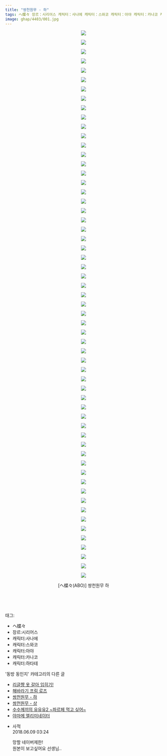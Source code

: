 ```yaml
---
title: "쌍천원무 - 하"
tags: ヘ蝶々 장르：시리어스 캐릭터：사나에 캐릭터：스와코 캐릭터：아야 캐릭터：카나코 캐릭터：하타테 ABO 동방_동인지
image: ghap/4403/001.jpg
---
```

<div class="article">
<p style="text-align: center; clear: none; float: none;"><img src="{{ site.nasurl }}/ghap/4403/001.jpg"/></p>
<p style="text-align: center; clear: none; float: none;"><img src="{{ site.nasurl }}/ghap/4403/002.jpg"/></p>
<p style="text-align: center; clear: none; float: none;"><img src="{{ site.nasurl }}/ghap/4403/003.jpg"/></p>
<p style="text-align: center; clear: none; float: none;"><img src="{{ site.nasurl }}/ghap/4403/004.jpg"/></p>
<p style="text-align: center; clear: none; float: none;"><img src="{{ site.nasurl }}/ghap/4403/005.jpg"/></p>
<p style="text-align: center; clear: none; float: none;"><img src="{{ site.nasurl }}/ghap/4403/006.jpg"/></p>
<p style="text-align: center; clear: none; float: none;"><img src="{{ site.nasurl }}/ghap/4403/007.jpg"/></p>
<p style="text-align: center; clear: none; float: none;"><img src="{{ site.nasurl }}/ghap/4403/008.jpg"/></p>
<p style="text-align: center; clear: none; float: none;"><img src="{{ site.nasurl }}/ghap/4403/009.jpg"/></p>
<p style="text-align: center; clear: none; float: none;"><img src="{{ site.nasurl }}/ghap/4403/010.jpg"/></p>
<p style="text-align: center; clear: none; float: none;"><img src="{{ site.nasurl }}/ghap/4403/011.jpg"/></p>
<p style="text-align: center; clear: none; float: none;"><img src="{{ site.nasurl }}/ghap/4403/012.jpg"/></p>
<p style="text-align: center; clear: none; float: none;"><img src="{{ site.nasurl }}/ghap/4403/013.jpg"/></p>
<p style="text-align: center; clear: none; float: none;"><img src="{{ site.nasurl }}/ghap/4403/014.jpg"/></p>
<p style="text-align: center; clear: none; float: none;"><img src="{{ site.nasurl }}/ghap/4403/015.jpg"/></p>
<p style="text-align: center; clear: none; float: none;"><img src="{{ site.nasurl }}/ghap/4403/016.jpg"/></p>
<p style="text-align: center; clear: none; float: none;"><img src="{{ site.nasurl }}/ghap/4403/017.jpg"/></p>
<p style="text-align: center; clear: none; float: none;"><img src="{{ site.nasurl }}/ghap/4403/018.jpg"/></p>
<p style="text-align: center; clear: none; float: none;"><img src="{{ site.nasurl }}/ghap/4403/019.jpg"/></p>
<p style="text-align: center; clear: none; float: none;"><img src="{{ site.nasurl }}/ghap/4403/020.jpg"/></p>
<p style="text-align: center; clear: none; float: none;"><img src="{{ site.nasurl }}/ghap/4403/021.jpg"/></p>
<p style="text-align: center; clear: none; float: none;"><img src="{{ site.nasurl }}/ghap/4403/022.jpg"/></p>
<p style="text-align: center; clear: none; float: none;"><img src="{{ site.nasurl }}/ghap/4403/023.jpg"/></p>
<p style="text-align: center; clear: none; float: none;"><img src="{{ site.nasurl }}/ghap/4403/024.jpg"/></p>
<p style="text-align: center; clear: none; float: none;"><img src="{{ site.nasurl }}/ghap/4403/025.jpg"/></p>
<p style="text-align: center; clear: none; float: none;"><img src="{{ site.nasurl }}/ghap/4403/026.jpg"/></p>
<p style="text-align: center; clear: none; float: none;"><img src="{{ site.nasurl }}/ghap/4403/027.jpg"/></p>
<p style="text-align: center; clear: none; float: none;"><img src="{{ site.nasurl }}/ghap/4403/028.jpg"/></p>
<p style="text-align: center; clear: none; float: none;"><img src="{{ site.nasurl }}/ghap/4403/029.jpg"/></p>
<p style="text-align: center; clear: none; float: none;"><img src="{{ site.nasurl }}/ghap/4403/030.jpg"/></p>
<p style="text-align: center; clear: none; float: none;"><img src="{{ site.nasurl }}/ghap/4403/031.jpg"/></p>
<p style="text-align: center; clear: none; float: none;"><img src="{{ site.nasurl }}/ghap/4403/032.jpg"/></p>
<p style="text-align: center; clear: none; float: none;"><img src="{{ site.nasurl }}/ghap/4403/033.jpg"/></p>
<p style="text-align: center; clear: none; float: none;"><img src="{{ site.nasurl }}/ghap/4403/034.jpg"/></p>
<p style="text-align: center; clear: none; float: none;"><img src="{{ site.nasurl }}/ghap/4403/035.jpg"/></p>
<p style="text-align: center; clear: none; float: none;"><img src="{{ site.nasurl }}/ghap/4403/036.jpg"/></p>
<p style="text-align: center; clear: none; float: none;"><img src="{{ site.nasurl }}/ghap/4403/037.jpg"/></p>
<p style="text-align: center; clear: none; float: none;"><img src="{{ site.nasurl }}/ghap/4403/038.jpg"/></p>
<p style="text-align: center; clear: none; float: none;"><img src="{{ site.nasurl }}/ghap/4403/039.jpg"/></p>
<p style="text-align: center; clear: none; float: none;"><img src="{{ site.nasurl }}/ghap/4403/040.jpg"/></p>
<p style="text-align: center; clear: none; float: none;"><img src="{{ site.nasurl }}/ghap/4403/041.jpg"/></p>
<p style="text-align: center; clear: none; float: none;"><img src="{{ site.nasurl }}/ghap/4403/042.jpg"/></p>
<p style="text-align: center; clear: none; float: none;"><img src="{{ site.nasurl }}/ghap/4403/043.jpg"/></p>
<p style="text-align: center; clear: none; float: none;"><img src="{{ site.nasurl }}/ghap/4403/044.jpg"/></p>
<p style="text-align: center; clear: none; float: none;"><img src="{{ site.nasurl }}/ghap/4403/045.jpg"/></p>
<p style="text-align: center; clear: none; float: none;"><img src="{{ site.nasurl }}/ghap/4403/046.jpg"/></p>
<p style="text-align: center; clear: none; float: none;"><img src="{{ site.nasurl }}/ghap/4403/047.jpg"/></p>
<p style="text-align: center; clear: none; float: none;"><img src="{{ site.nasurl }}/ghap/4403/048.jpg"/></p>
<p style="text-align: center; clear: none; float: none;"><img src="{{ site.nasurl }}/ghap/4403/049.jpg"/></p>
<p style="text-align: center; clear: none; float: none;"><img src="{{ site.nasurl }}/ghap/4403/050.jpg"/></p>
<p style="text-align: center; clear: none; float: none;"><img src="{{ site.nasurl }}/ghap/4403/051.jpg"/></p>
<p style="text-align: center; clear: none; float: none;"><img src="{{ site.nasurl }}/ghap/4403/052.jpg"/></p>
<p style="text-align: center; clear: none; float: none;"><img src="{{ site.nasurl }}/ghap/4403/053.jpg"/></p>
<p style="text-align: center; clear: none; float: none;"><img src="{{ site.nasurl }}/ghap/4403/054.jpg"/></p>
<p style="text-align: center; clear: none; float: none;"><img src="{{ site.nasurl }}/ghap/4403/055.jpg"/></p>
<p style="text-align: center; clear: none; float: none;"><img src="{{ site.nasurl }}/ghap/4403/056.jpg"/></p>
<p style="text-align: center; clear: none; float: none;"><img src="{{ site.nasurl }}/ghap/4403/057.jpg"/></p>
<p style="text-align: center; clear: none; float: none;"><img src="{{ site.nasurl }}/ghap/4403/058.jpg"/></p>
<p style="text-align: center; clear: none; float: none;"><img src="{{ site.nasurl }}/ghap/4403/059.jpg"/></p>
<p style="text-align: center; clear: none; float: none;">[ヘ蝶々(ABO)] 쌍천원무 하</p>
<p style="text-align: center; clear: none; float: none;"><br/></p>
<p><br/></p>
</div><div class="tagTrail">
<p>태그: </p>
<ul>
<li>ヘ蝶々</li>
<li>장르:시리어스</li>
<li>캐릭터:사나에</li>
<li>캐릭터:스와코</li>
<li>캐릭터:아야</li>
<li>캐릭터:카나코</li>
<li>캐릭터:하타테</li>
</ul>
</div><div class="another">
<p>'동방 동인지' 카테고리의 다른 글</p>
<ul>
<li><a href="/2018-06-08-ghap_4405">리글쨩 옷 갈아 입히기!</a></li>
<li><a href="/2018-06-08-ghap_4404">해바라기 프림 로즈</a></li>
<li><a href="/2018-06-08-ghap_4403">쌍천원무 - 하</a></li>
<li><a href="/2018-06-08-ghap_4402">쌍천원무 - 상</a></li>
<li><a href="/2018-06-07-ghap_4401">수수께끼의 유유유2 ~파르페 먹고 싶어~</a></li>
<li><a href="/2018-06-07-ghap_4400">야마메 엘리미네이터</a></li>
</ul>
</div><div class="cb_module cb_fluid">
<div class="cb_wrt cb_profile">
<div class="comment">
<ul>
<li class="cb_thumb_off" id="comment15268302">
<div class="cb_comment_area">
<div class="cb_info_area">
<div class="cb_section">
<span class="cb_nick_name">사적</span>
</div>
<div class="cb_section">
<span class="cb_date">2018.06.09 03:24 </span>
</div>
</div>
<div class="cb_dsc_comment">
<p class="cb_dsc">
											망할 네이버제한! <br/>
원본이 보고싶어요 선생님..
										</p>
</div>
</div></li>
</ul>
</div>
</div><!-- commentList close -->
</div>